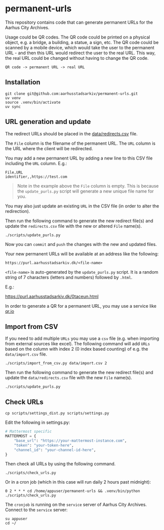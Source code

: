 # permanent-urls

This repository contains code that can generate permanent URLs for the Aarhus City Archives.

Usage could be QR codes. The QR code could be printed on a physical object, e.g. a bridge, a building, a statue, a sign, etc. The QR code could be scanned by a mobile device, which would take the user to the permanent URL - and then this URL would redirect the user to the real URL. This way, the real URL could be changed without having to change the QR code.

    QR code -> permanent URL -> real URL

## Installation

    git clone git@github.com:aarhusstadsarkiv/permanent-urls.git
    uv venv
    source .venv/bin/activate
    uv sync

## URL generation and update

The redirect URLs should be placed in the [data/redirects.csv](data/redirects.csv) file.

The `File` column is the filename of the permanent URL. The `URL` column is the URL where the client will be redirected.

You may add a new permanent URL by adding a new line to this CSV file including the `URL` column. E.g.:

    File,URL
    identifier,,https://test.com

> Note in the example above the `File` column is empty. This is because the `update_purls.py` script will generate a new unique file name for you.

You may also just update an existing `URL` in the CSV file (in order to alter the redirection).

Then run the following command to generate the new redirect file(s) and update the `redirects.csv` file with the new or altered `File` name(s).

    ./scripts/update_purls.py

Now you can `commit` and `push` the changes with the new and updated files.

Your new permanent URLs will be available at an address like the following:

    https://purl.aarhusstadsarkiv.dk/<file-name>

`<file-name>` is auto-generated by the `update_purls.py` script. It is a random string of 7 characters (letters and numbers) followed by `.html`.

E.g.:

https://purl.aarhusstadsarkiv.dk/0taceun.html

In order to generate a QR for a permanent URL, you may use a service like [qr.io](https://qr.io/)

## Import from CSV

If you need to add multiple `URLs` you may use a `csv` file (e.g. when importing from external sources like excel).
The following command will add `URLs` based on the column with index 2 (0 index based counting) of e.g. the `data/import.csv` file. 

    ./scripts/import_from_csv.py data/import.csv 2

Then run the following command to generate the new redirect file(s) and update the `data/redirects.csv` file with the new `File` name(s).

    ./scripts/update_purls.py

## Check URLs

    cp scripts/settings_dist.py scripts/settings.py

Edit the following in settings.py:

```python
# Mattermost specific
MATTERMOST = {
    "base_url": "https://your-mattermost-instance.com",
    "token": "your-token-here",
    "channel_id": "your-channel-id-here",
}
```

Then check all URLs by using the following command.

    ./scripts/check_urls.py

Or in a cron job (which in this case will run daily 2 hours past midnight):

    0 2 * * * cd /home/appuser/permanent-urls && .venv/bin/python ./scripts/check_urls.py

The `cronjob` is running on the `service` server of Aarhus City Archives.
Connect to the `service` server:

    su appuser
    cd ~/